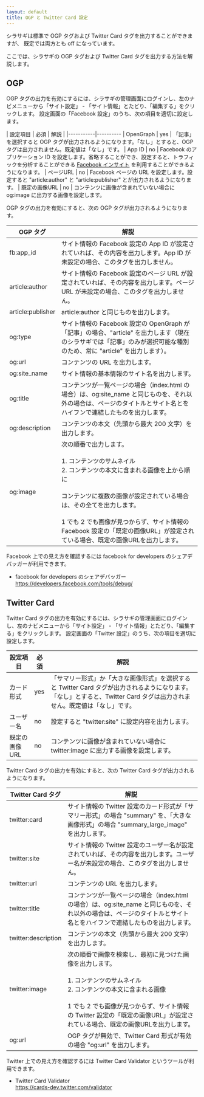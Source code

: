 ```yaml
---
layout: default
title: OGP と Twitter Card 設定
---
```


シラサギは標準で OGP タグおよび Twitter Card タグを出力することができますが、
既定では両方とも off になっています。

ここでは、シラサギの OGP タグおよび Twitter Card タグを出力する方法を解説します。


## OGP

OGP タグの出力を有効にするには、シラサギの管理画面にログインし、左のナビメニューから「サイト設定」 - 「サイト情報」とたどり、「編集する」をクリックします。
設定画面の「Facebook 設定」のうち、次の項目を適切に設定します。

| 設定項目    | 必須 | 解説 | 
|-----------|----------
| OpenGraph | yes | 「記事」を選択すると OGP タグが出力されるようになります。「なし」とすると、OGP タグは出力されません。既定値は「なし」です。
| App ID    | no  | Facebook のアプリケーション ID を設定します。省略することができ、設定すると、トラフィックを分析することができる [Facebook インサイト](https://www.facebook.com/help/794890670645072) を利用することができるようになります。
| ページURL  | no  | Facebook ページの URL を設定します。設定すると "article:author" と "article:publisher" とが出力されるようになります。
| 既定の画像URL | no  | コンテンツに画像が含まれていない場合に og:image に出力する画像を設定します。

OGP タグの出力を有効にすると、次の OGP タグが出力されるようになります。

| OGP タグ   | 解説 |
|-----------|-----|
| fb:app_id | サイト情報の Facebook 設定の App ID が設定されていれば、その内容を出力します。App ID が未設定の場合、このタグを出力しません。
| article:author | サイト情報の Facebook 設定のページ URL が設定されていれば、その内容を出力します。ページ URL が未設定の場合、このタグを出力しません。
| article:publisher | article:author と同じものを出力します。
| og:type | サイト情報の Facebook 設定の OpenGraph が「記事」の場合、"article" を出力します（現在のシラサギでは「記事」のみが選択可能な種別のため、常に "article" を出力します）。
| og:url | コンテンツの URL を出力します。
| og:site_name | サイト情報の基本情報のサイト名を出力します。
| og:title | コンテンツが一覧ページの場合（index.html の場合）は、og:site_name と同じものを、それ以外の場合は、ページのタイトルとサイト名とをハイフンで連結したものを出力します。
| og:description | コンテンツの本文（先頭から最大 200 文字）を出力します。
| og:image | 次の順番で出力します。<br><br>1. コンテンツのサムネイル<br>2. コンテンツの本文に含まれる画像を上から順に<br><br>コンテンツに複数の画像が設定されている場合は、その全てを出力します。<br><br>1 でも 2 でも画像が見つからず、サイト情報の Facebook 設定の「既定の画像URL」が設定されている場合、既定の画像URLを出力します。

Facebook 上での見え方を確認するには facebook for developers のシェアデバッガーが利用できます。

- facebook for developers のシェアデバッガー<br><https://developers.facebook.com/tools/debug/>


## Twitter Card

Twitter Card タグの出力を有効にするには、シラサギの管理画面にログインし、左のナビメニューから「サイト設定」 - 「サイト情報」とたどり、「編集する」をクリックします。
設定画面の「Twitter 設定」のうち、次の項目を適切に設定します。

| 設定項目    | 必須 | 解説 | 
|-----------|-----|-----|
| カード形式  | yes  | 「サマリー形式」か「大きな画像形式」を選択すると Twitter Card タグが出力されるようになります。「なし」とすると、Twitter Card タグは出力されません。既定値は「なし」です。
| ユーザー名 | no  | 設定すると "twitter:site" に設定内容を出力します。
| 既定の画像URL | no  | コンテンツに画像が含まれていない場合に twitter:image に出力する画像を設定します。

Twitter Card タグの出力を有効にすると、次の Twitter Card タグが出力されるようになります。

| Twitter Card タグ | 解説 |
|------------------|-----|
| twitter:card     | サイト情報の Twitter 設定のカード形式が「サマリー形式」の場合 "summary" を、「大きな画像形式」の場合 "summary_large_image" を出力します。
| twitter:site     | サイト情報の Twitter 設定のユーザー名が設定されていれば、その内容を出力します。ユーザー名が未設定の場合、このタグを出力しません。
| twitter:url      | コンテンツの URL を出力します。
| twitter:title    | コンテンツが一覧ページの場合（index.html の場合）は、og:site_name と同じものを、それ以外の場合は、ページのタイトルとサイト名とをハイフンで連結したものを出力します。
| twitter:description | コンテンツの本文（先頭から最大 200 文字）を出力します。
| twitter:image    | 次の順番で画像を検索し、最初に見つけた画像を出力します。<br><br>1. コンテンツのサムネイル<br>2. コンテンツの本文に含まれる画像<br><br>1 でも 2 でも画像が見つからず、サイト情報の Twitter 設定の「既定の画像URL」が設定されている場合、既定の画像URLを出力します。
| og:url           | OGP タグが無効で、Twitter Card 形式が有効の場合 "og:url" を出力します。


Twitter 上での見え方を確認するには Twitter Card Validator というツールが利用できます。

- Twitter Card Validator<br><https://cards-dev.twitter.com/validator>
